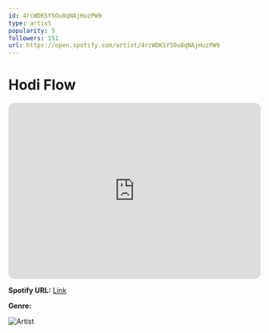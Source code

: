 ```yaml
---
id: 4rcWDKSY5Ou8qNAjHuzPW9
type: artist
popularity: 5
followers: 151
url: https://open.spotify.com/artist/4rcWDKSY5Ou8qNAjHuzPW9
---
```

# Hodi Flow

<iframe style="border-radius:12px" src="https://open.spotify.com/embed/artist/4rcWDKSY5Ou8qNAjHuzPW9" width="100%" height="352" frameBorder="0" allowfullscreen="" allow="autoplay; clipboard-write; encrypted-media; fullscreen; picture-in-picture" loading="lazy"></iframe>

**Spotify URL:** [Link](https://open.spotify.com/artist/4rcWDKSY5Ou8qNAjHuzPW9)

**Genre:** 

![Artist](https://i.scdn.co/image/ab6761610000e5eb5dd78a216c361daf0fc358c5)
